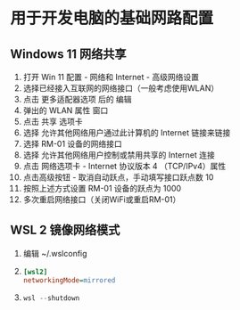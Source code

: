 # 用于开发电脑的基础网路配置

## Windows 11 网络共享

1. 打开 Win 11 配置 - 网络和 Internet - 高级网络设置
2. 选择已经接入互联网的网络接口（一般考虑使用WLAN）
3. 点击 更多适配器选项 后的 编辑
4. 弹出的 WLAN 属性 窗口
5. 点击 共享 选项卡
6. 选择 允许其他网络用户通过此计算机的 Internet 链接来链接
7. 选择 RM-01 设备的网络接口
8. 选择 允许其他网络用户控制或禁用共享的 Internet 连接
9. 点击 网络选项卡 - Internet 协议版本 4 （TCP/IPv4）属性
10. 点击高级按钮 - 取消自动跃点，手动填写接口跃点数 10
11. 按照上述方式设置 RM-01 设备的跃点为 1000
12. 多次重启网络接口（关闭WiFi或重启RM-01）

## WSL 2 镜像网络模式

1. 编辑 ~/.wslconfig

2. ``` ini
   [wsl2]
   networkingMode=mirrored
   ```

3. ``` powershell
   wsl --shutdown
   ```
